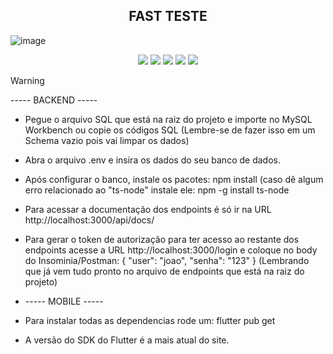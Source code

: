 <h2 align="center">FAST TESTE</h2>

![image](https://github.com/user-attachments/assets/cc72bab5-5318-4631-8efb-0b9b158b4f81)
<p align="center">
  <img src="https://img.shields.io/badge/typescript-%23007ACC.svg?style=for-the-badge&logo=typescript&logoColor=white" />
  <img src="https://img.shields.io/badge/node.js-6DA55F?style=for-the-badge&logo=node.js&logoColor=white" />
  <img src="https://img.shields.io/badge/express.js-%23404d59.svg?style=for-the-badge&logo=express&logoColor=%2361DAFB" />
  <img src="https://img.shields.io/badge/mysql-4479A1.svg?style=for-the-badge&logo=mysql&logoColor=white" />
  <img src="https://img.shields.io/badge/-Swagger-%23Clojure?style=for-the-badge&logo=swagger&logoColor=white" />
</p>

> [!WARNING]
> ----- BACKEND -----
> 
> - Pegue o arquivo SQL que está na raiz do projeto e importe no MySQL Workbench ou copie os códigos SQL (Lembre-se de fazer isso em um Schema vazio pois vai limpar os dados)
> 
> - Abra o arquivo .env e insira os dados do seu banco de dados.
>
> - Após configurar o banco, instale os pacotes: npm install (caso dê algum erro relacionado ao "ts-node" instale ele: npm -g install ts-node
>
> - Para acessar a documentação dos endpoints é só ir na URL http://localhost:3000/api/docs/
>
> - Para gerar o token de autorização para ter acesso ao restante dos endpoints acesse a URL http://localhost:3000/login e coloque no body do Insominia/Postman: { "user": "joao", "senha": "123" } (Lembrando que já vem tudo pronto no arquivo de endpoints que está na raiz do projeto)
>
> - ----- MOBILE -----
>
> - Para instalar todas as dependencias rode um: flutter pub get
>
> - A versão do SDK do Flutter é a mais atual do site.
